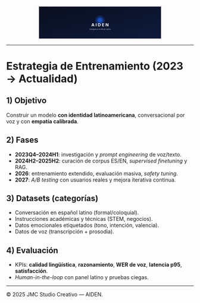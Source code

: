 <p align="center">
  <img src="./aiden-cover.svg" width="65%" alt="AIDEN — Inteligencia Artificial Latina" />
</p>

---


# Estrategia de Entrenamiento (2023 → Actualidad)

## 1) Objetivo
Construir un modelo **con identidad latinoamericana**, conversacional por voz y con **empatía calibrada**.

## 2) Fases
- **2023Q4–2024H1**: investigación y *prompt engineering* de voz/texto.  
- **2024H2–2025H2**: curación de corpus ES/EN, *supervised finetuning* y RAG.  
- **2026**: entrenamiento extendido, evaluación masiva, *safety tuning*.  
- **2027**: *A/B testing* con usuarios reales y mejora iterativa continua.

## 3) Datasets (categorías)
- Conversación en español latino (formal/coloquial).  
- Instrucciones académicas y técnicas (STEM, negocios).  
- Datos emocionales etiquetados (tono, intención, valencia).  
- Datos de voz (transcripción + prosodia).

## 4) Evaluación
- KPIs: **calidad lingüística**, **razonamiento**, **WER de voz**, **latencia p95**, **satisfacción**.  
- *Human-in-the-loop* con panel latino y pruebas ciegas.

---

© 2025 JMC Studio Creativo — AIDEN.
